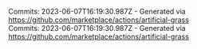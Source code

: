 Commits: 2023-06-07T16:19:30.987Z - Generated via https://github.com/marketplace/actions/artificial-grass
<br>
Commits: 2023-06-07T16:19:30.987Z - Generated via https://github.com/marketplace/actions/artificial-grass
<br>
